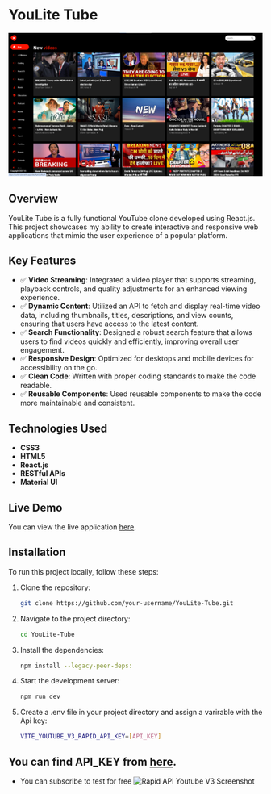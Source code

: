 # YouLite Tube  

![YouLite Tube Screenshot](https://github.com/arbaz93/Youlite/blob/main/portfolio-1y.png)  

## Overview  

YouLite Tube is a fully functional YouTube clone developed using React.js. This project showcases my ability to create interactive and responsive web applications that mimic the user experience of a popular platform.  

## Key Features  

- ✅ **Video Streaming**: Integrated a video player that supports streaming, playback controls, and quality adjustments for an enhanced viewing experience.  
- ✅ **Dynamic Content**: Utilized an API to fetch and display real-time video data, including thumbnails, titles, descriptions, and view counts, ensuring that users have access to the latest content.  
- ✅ **Search Functionality**: Designed a robust search feature that allows users to find videos quickly and efficiently, improving overall user engagement.  
- ✅ **Responsive Design**: Optimized for desktops and mobile devices for accessibility on the go.  
- ✅ **Clean Code**: Written with proper coding standards to make the code readable.  
- ✅ **Reusable Components**: Used reusable components to make the code more maintainable and consistent.  

## Technologies Used  

- **CSS3**  
- **HTML5**  
- **React.js**  
- **RESTful APIs**  
- **Material UI**  

## Live Demo  

You can view the live application [here](https://youlite-tube.netlify.app/).  

## Installation  

To run this project locally, follow these steps:  

1. Clone the repository:  
   ```bash  
   git clone https://github.com/your-username/YouLite-Tube.git
2. Navigate to the project directory: 
   ```bash  
   cd YouLite-Tube
3. Install the dependencies:
   ```bash  
   npm install --legacy-peer-deps:
4. Start the development server: 
   ```bash  
   npm run dev
5. Create a .env file in your project directory and assign a varirable with the Api key: 
   ```bash  
   VITE_YOUTUBE_V3_RAPID_API_KEY=[API_KEY]
## You can find API_KEY from [here](https://rapidapi.com/ytdlfree/api/youtube-v31?utm_source=youtube.com%2FJavaScriptMastery&utm_medium=referral&utm_campaign=DevRel).
- You can subscribe to test for free
![Rapid API Youtube V3 Screenshot](https://github.com/arbaz93/Youlite/blob/main/rapidapi.png)  
